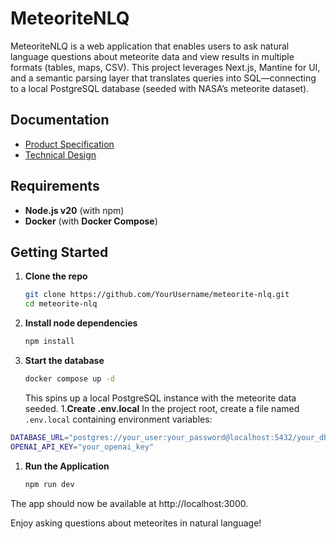 # MeteoriteNLQ

MeteoriteNLQ is a web application that enables users to ask natural language questions about meteorite data and view results in multiple formats (tables, maps, CSV). This project leverages Next.js, Mantine for UI, and a semantic parsing layer that translates queries into SQL—connecting to a local PostgreSQL database (seeded with NASA’s meteorite dataset).

## Documentation

- [Product Specification](./docs/PRODUCT_SPEC.md)
- [Technical Design](./docs/TECHNICAL_DESIGN.md)

## Requirements

- **Node.js v20** (with npm)
- **Docker** (with **Docker Compose**)

## Getting Started

1. **Clone the repo**  
   ```bash
   git clone https://github.com/YourUsername/meteorite-nlq.git
   cd meteorite-nlq
   ```
1. **Install node dependencies**
   ```bash
   npm install
   ```
1. **Start the database**
   ```bash
   docker compose up -d
   ```
   This spins up a local PostgreSQL instance with the meteorite data seeded.
1.**Create .env.local**
In the project root, create a file named `.env.local` containing environment variables:

```bash
DATABASE_URL="postgres://your_user:your_password@localhost:5432/your_db"
OPENAI_API_KEY="your_openai_key"
```
1. **Run the Application**
   ```bash
   npm run dev
   ```

The app should now be available at http://localhost:3000.


Enjoy asking questions about meteorites in natural language!




   